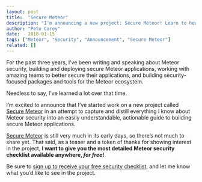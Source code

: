 ```yaml
---
layout: post
title:  "Secure Meteor"
description: "I'm announcing a new project: Secure Meteor! Learn to how to secure your Meteor application from a Meteor security professional. This easy to understand and actionable guide will teach you the ins and outs of Meteor security."
author: "Pete Corey"
date:   2018-01-15
tags: ["Meteor", "Security", "Announcement", "Secure Meteor"]
related: []
---
```


For the past three years, I’ve been writing and speaking about Meteor security, building and deploying secure Meteor applications, working with amazing teams to better secure their applications, and building security-focused packages and tools for the Meteor ecosystem.

Needless to say, I’ve learned a lot over that time.

I’m excited to announce that I’ve started work on a new project called [Secure Meteor](http://www.securemeteor.com/) in an attempt to capture and distill everything I know about Meteor security into an easily understandable, actionable guide to building secure Meteor applications.

[Secure Meteor](http://www.securemeteor.com/) is still very much in its early days, so there’s not much to share yet. That said, as a teaser and a token of thanks for showing interest in the project, __I want to give you the most detailed Meteor security checklist available anywhere, _for free_!__

Be sure to [sign up to receive your free security checklist](http://www.securemeteor.com/#sign-up), and let me know what you’d like to see in the project.

